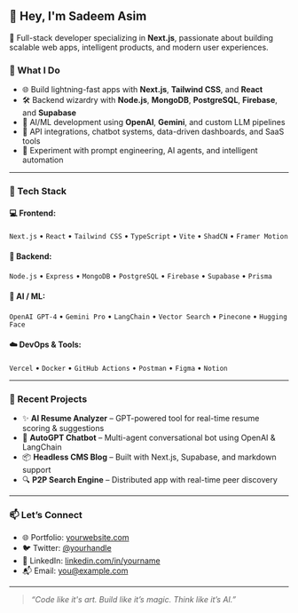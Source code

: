 ## 👋 Hey, I'm Sadeem Asim

🚀 Full-stack developer specializing in **Next.js**, passionate about building scalable web apps, intelligent products, and modern user experiences.

### 🧠 What I Do
- 🌐 Build lightning-fast apps with **Next.js**, **Tailwind CSS**, and **React**
- 🛠 Backend wizardry with **Node.js**, **MongoDB**, **PostgreSQL**, **Firebase**, and **Supabase**
- 🤖 AI/ML development using **OpenAI**, **Gemini**, and custom LLM pipelines
- 🔌 API integrations, chatbot systems, data-driven dashboards, and SaaS tools
- 🧪 Experiment with prompt engineering, AI agents, and intelligent automation

---

### 🧰 Tech Stack

#### 💻 Frontend:
`Next.js` • `React` • `Tailwind CSS` • `TypeScript` • `Vite` • `ShadCN` • `Framer Motion`

#### 🔧 Backend:
`Node.js` • `Express` • `MongoDB` • `PostgreSQL` • `Firebase` • `Supabase` • `Prisma`

#### 🧠 AI / ML:
`OpenAI GPT-4` • `Gemini Pro` • `LangChain` • `Vector Search` • `Pinecone` • `Hugging Face`

#### ☁️ DevOps & Tools:
`Vercel` • `Docker` • `GitHub Actions` • `Postman` • `Figma` • `Notion`

---

### 🧩 Recent Projects
- ✨ **AI Resume Analyzer** – GPT-powered tool for real-time resume scoring & suggestions
- 🤖 **AutoGPT Chatbot** – Multi-agent conversational bot using OpenAI & LangChain
- 📦 **Headless CMS Blog** – Built with Next.js, Supabase, and markdown support
- 🔍 **P2P Search Engine** – Distributed app with real-time peer discovery

---

### 📫 Let’s Connect
- 🌐 Portfolio: [yourwebsite.com](https://yourwebsite.com)
- 🐦 Twitter: [@yourhandle](https://twitter.com/yourhandle)
- 💼 LinkedIn: [linkedin.com/in/yourname](https://linkedin.com/in/yourname)
- 📬 Email: you@example.com

---

> *“Code like it's art. Build like it’s magic. Think like it’s AI.”*

